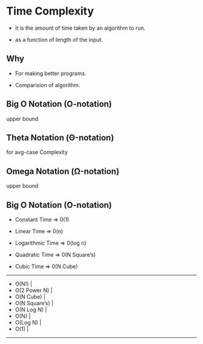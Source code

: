 # Time Complexity

- it is the amount of time taken by an algorithm to run. 

- as a function of length of the input.

## Why

- For making better programs.

- Comparision of algorithm.

## Big O Notation (O-notation)
upper bound 

## Theta Notation (Θ-notation)
for avg-case  Complexity

##  Omega Notation (Ω-notation)
upper bound 

## Big O Notation (O-notation)

- Constant Time => 0(1)

- Linear Time => 0(n) 

- Logarithmic Time => 0(log n)

- Quadratic Time => 0(N Square’s)

- Cubic Time => 0(N Cube)

-----------------
- O(N!)         |
- O(2 Power N)  |
- O(N Cube)     |
- O(N Square’s) |
- O(N Log N)    |
- O(N)          |
- O(Log N)      |
- O(1)          |
-----------------